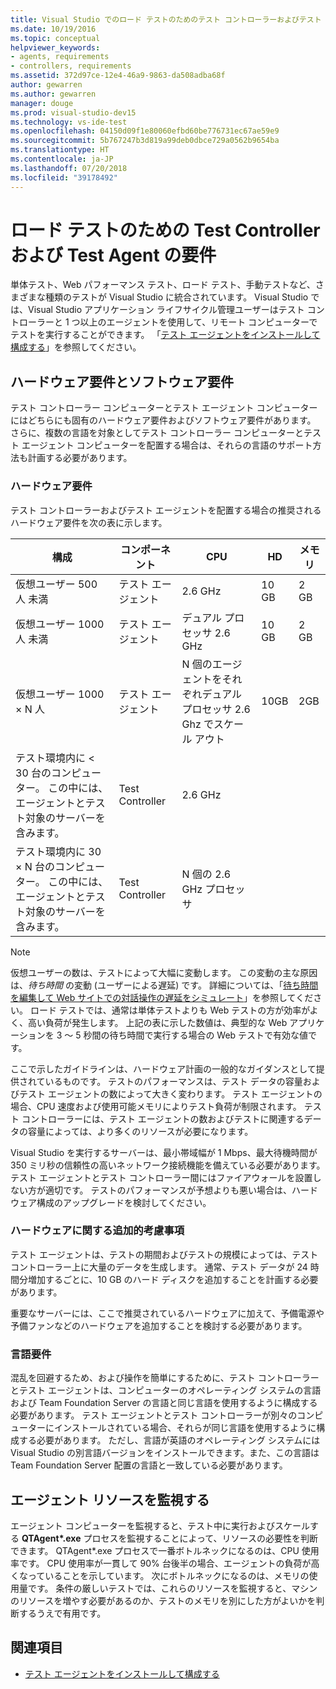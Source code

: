 ```yaml
---
title: Visual Studio でのロード テストのためのテスト コントローラーおよびテスト エージェントの要件
ms.date: 10/19/2016
ms.topic: conceptual
helpviewer_keywords:
- agents, requirements
- controllers, requirements
ms.assetid: 372d97ce-12e4-46a9-9863-da508adba68f
author: gewarren
ms.author: gewarren
manager: douge
ms.prod: visual-studio-dev15
ms.technology: vs-ide-test
ms.openlocfilehash: 04150d09f1e80060efbd60be776731ec67ae59e9
ms.sourcegitcommit: 5b767247b3d819a99deb0dbce729a0562b9654ba
ms.translationtype: HT
ms.contentlocale: ja-JP
ms.lasthandoff: 07/20/2018
ms.locfileid: "39178492"
---
```

# <a name="test-controller-and-test-agent-requirements-for-load-testing"></a>ロード テストのための Test Controller および Test Agent の要件

単体テスト、Web パフォーマンス テスト、ロード テスト、手動テストなど、さまざまな種類のテストが Visual Studio に統合されています。 Visual Studio では、Visual Studio アプリケーション ライフサイクル管理ユーザーはテスト コントローラーと 1 つ以上のエージェントを使用して、リモート コンピューターでテストを実行することができます。 「[テスト エージェントをインストールして構成する](../test/lab-management/install-configure-test-agents.md)」を参照してください。

## <a name="hardware-and-software-requirements"></a>ハードウェア要件とソフトウェア要件

テスト コントローラー コンピューターとテスト エージェント コンピューターにはどちらにも固有のハードウェア要件およびソフトウェア要件があります。 さらに、複数の言語を対象としてテスト コントローラー コンピューターとテスト エージェント コンピューターを配置する場合は、それらの言語のサポート方法も計画する必要があります。

### <a name="hardware-requirements"></a>ハードウェア要件

テスト コントローラーおよびテスト エージェントを配置する場合の推奨されるハードウェア要件を次の表に示します。

|**構成**|**コンポーネント**|**CPU**|**HD**|**メモリ**|
|-----------------------|-------------------|-------------|------------|----------------|
|仮想ユーザー 500 人 未満|テスト エージェント|2.6 GHz|10 GB|2 GB|
|仮想ユーザー 1000 人 未満|テスト エージェント|デュアル プロセッサ 2.6 GHz|10 GB|2 GB|
|仮想ユーザー 1000 × N 人|テスト エージェント|N 個のエージェントをそれぞれデュアル プロセッサ 2.6 Ghz でスケール アウト|10GB|2GB|
|テスト環境内に \< 30 台のコンピューター。 この中には、エージェントとテスト対象のサーバーを含みます。|Test Controller|2.6 GHz|||
|テスト環境内に 30 × N 台のコンピューター。 この中には、エージェントとテスト対象のサーバーを含みます。|Test Controller|N 個の 2.6 GHz プロセッサ|||

> [!NOTE]
> 仮想ユーザーの数は、テストによって大幅に変動します。 この変動の主な原因は、*待ち時間* の変動 (ユーザーによる遅延) です。 詳細については、「[待ち時間を編集して Web サイトでの対話操作の遅延をシミュレート](../test/edit-think-times-in-load-test-scenarios.md)」を参照してください。 ロード テストでは、通常は単体テストよりも Web テストの方が効率がよく、高い負荷が発生します。 上記の表に示した数値は、典型的な Web アプリケーションを 3 ～ 5 秒間の待ち時間で実行する場合の Web テストで有効な値です。

ここで示したガイドラインは、ハードウェア計画の一般的なガイダンスとして提供されているものです。 テストのパフォーマンスは、テスト データの容量およびテスト エージェントの数によって大きく変わります。 テスト エージェントの場合、CPU 速度および使用可能メモリによりテスト負荷が制限されます。 テスト コントローラーには、テスト エージェントの数およびテストに関連するデータの容量によっては、より多くのリソースが必要になります。

Visual Studio を実行するサーバーは、最小帯域幅が 1 Mbps、最大待機時間が 350 ミリ秒の信頼性の高いネットワーク接続機能を備えている必要があります。 テスト エージェントとテスト コントローラー間にはファイアウォールを設置しない方が適切です。 テストのパフォーマンスが予想よりも悪い場合は、ハードウェア構成のアップグレードを検討してください。

### <a name="additional-hardware-considerations"></a>ハードウェアに関する追加的考慮事項

テスト エージェントは、テストの期間およびテストの規模によっては、テスト コントローラー上に大量のデータを生成します。 通常、テスト データが 24 時間分増加するごとに、10 GB のハード ディスクを追加することを計画する必要があります。

重要なサーバーには、ここで推奨されているハードウェアに加えて、予備電源や予備ファンなどのハードウェアを追加することを検討する必要があります。

### <a name="language-requirements"></a>言語要件

混乱を回避するため、および操作を簡単にするために、テスト コントローラーとテスト エージェントは、コンピューターのオペレーティング システムの言語および Team Foundation Server の言語と同じ言語を使用するように構成する必要があります。 テスト エージェントとテスト コントローラーが別々のコンピューターにインストールされている場合、それらが同じ言語を使用するように構成する必要があります。 ただし、言語が英語のオペレーティング システムには Visual Studio の別言語バージョンをインストールできます。また、この言語は Team Foundation Server 配置の言語と一致している必要があります。

## <a name="monitor-agent-resources"></a>エージェント リソースを監視する

エージェント コンピューターを監視すると、テスト中に実行およびスケールする **QTAgent\*.exe** プロセスを監視することによって、リソースの必要性を判断できます。 QTAgent*.exe プロセスで一番ボトルネックになるのは、CPU 使用率です。 CPU 使用率が一貫して 90% 台後半の場合、エージェントの負荷が高くなっていることを示しています。 次にボトルネックになるのは、メモリの使用量です。 条件の厳しいテストでは、これらのリソースを監視すると、マシンのリソースを増やす必要があるのか、テストのメモリを別にした方がよいかを判断するうえで有用です。

## <a name="see-also"></a>関連項目

- [テスト エージェントをインストールして構成する](../test/lab-management/install-configure-test-agents.md)